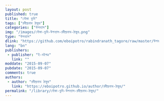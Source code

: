 ```yaml
---
layout: post
published: true
title: "নৌকা ডুবি"
tags: ["রবীন্দ্রনাথ ঠাকুর"]
categories: ["উপন্যাস"]
img: "/images/নৌকা-ডুবি-উপন্যাস-রবীন্দ্রনাথ-ঠাকুর.png"
type: "উপন্যাস"
dlink: "https://github.com/eboipotro/rabindranath_tagore/raw/master/উপন্যাস/নৌকা_ডুবি.epub"
lang: "bn"
publishers: 
 - publisher: "ই-বইপত্র"
   link: ""
moddate: "2015-09-07"
pubdate: "2015-09-07"
comments: true
authors: 
 - author: "রবীন্দ্রনাথ ঠাকুর"
   link: "https://eboipotro.github.io/author/রবীন্দ্রনাথ-ঠাকুর/"
permalink: "/library/নৌকা-ডুবি-উপন্যাস-রবীন্দ্রনাথ-ঠাকুর/"
---
```

